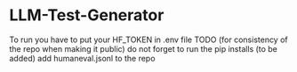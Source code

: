 # LLM-Test-Generator

To run you have to put your HF_TOKEN in .env file
TODO (for consistency of the repo when making it public) do not forget to run the pip installs (to be added)
add humaneval.jsonl to the repo
